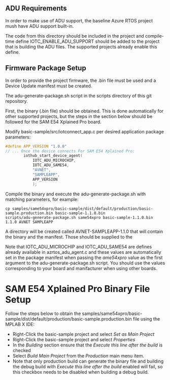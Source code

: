 ## ADU Requirements
In order to make use of ADU support, the baseline Azure RTOS project mush have ADU support built-in.

The code from this directory should be included in the project and compile-time define
IOTC_ENABLE_ADU_SUPPORT should be added to the project that is building the ADU files.
The supported projects already enable this define.

## Firmware Package Setup

In order to provide the project firmware, the .bin file must be used and a
Device Update manifest must be created.

The adu-generate-package.sh script in the scripts directory of this git repository.

First, the binary (.bin file) should be obtained. 
This is done automatically for other supported projects, but the steps in the 
section below should be followed for the SAM E54 Xplained Pro board.

Modify basic-sample/src/iotconnect_app.c per desired application package parameters:

```C
#define APP_VERSION "1.0.0"
// ... Once the device connects For SAM E54 Xplained Pro:
        iothub_start_device_agent(
            IOTC_ADU_MICROCHIP,
            IOTC_ADU_SAME54,
            "AVNET",
            "SAMPLEAPP",
            APP_VERSION
            );


```

Compile the binary and execute the adu-generate-package.sh with matching parameters, for example:
```shell
cp samples/same54xpro/basic-sample/dist/default/production/basic-sample.production.bin basic-sample-1.1.0.bin
scripts/adu-generate-package.sh same54xpro basic-sample-1.1.0.bin 1.1.0 AVNET SAMPLEAPP
```

A directory will be created called AVNET-SAMPLEAPP-1.1.0 that will contain
the binary and the manifest. Those should be supplied to the 

Note that IOTC_ADU_MICROCHIP and IOTC_ADU_SAME54 are defines already available in azrtos_adu_agent.c and these values are
automatically set in the package manifest when passing the *ame54xpro* value as the first argument 
to the adu-generate-package.sh script. You should use the values corresponding to your board and manifacturer
when using other boards.

# SAM E54 Xplained Pro Binary File Setup
Follow the steps below to obtain the samples/same54xpro/basic-sample/dist/default/production/basic-sample.production.bin
file using the MPLAB X IDE: 
* Right-Click the basic-sample project and select *Set as Main Project*
* Right-Click the basic-sample project and select *Properties*
* In the *Building* section ensure that the *Execute this line after the build* is checked
* Select *Build Main Project* from the *Production* main menu item.
* Note that only production build can generate the binary file and building 
the debug build with *Execute this line after the build* enabled will fail, so this 
checkbox needs to be disabled when building a debug build.

 





